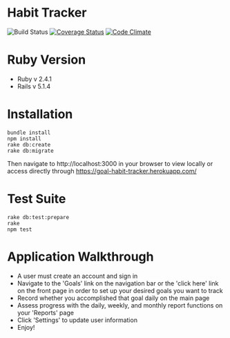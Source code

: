 # Habit Tracker

![Build Status](https://codeship.com/projects/91db6e20-e769-0135-b764-76d2e62999cc/status?branch=master)
[![Coverage Status](https://coveralls.io/repos/github/charrhia/habit-tracker/badge.svg?branch=master)](https://coveralls.io/github/charrhia/habit-tracker?branch=master)
[![Code Climate](https://codeclimate.com/github/charrhia/habit-tracker/badges/gpa.svg)](https://codeclimate.com/github/charrhia/habit-tracker)


# Ruby Version
* Ruby v 2.4.1
* Rails v 5.1.4

# Installation

```
bundle install
npm install
rake db:create
rake db:migrate
```
Then navigate to http://localhost:3000 in your browser to view locally or access directly through https://goal-habit-tracker.herokuapp.com/

# Test Suite
 ```
 rake db:test:prepare
 rake
 npm test
 ```
 # Application Walkthrough
* A user must create an account and sign in
* Navigate to the 'Goals' link on the navigation bar or the 'click here' link on the front page in order to set up your desired goals you want to track
* Record whether you accomplished that goal daily on the main page
* Assess progress with the daily, weekly, and monthly report functions on your 'Reports' page
* Click 'Settings' to update user information
* Enjoy!
